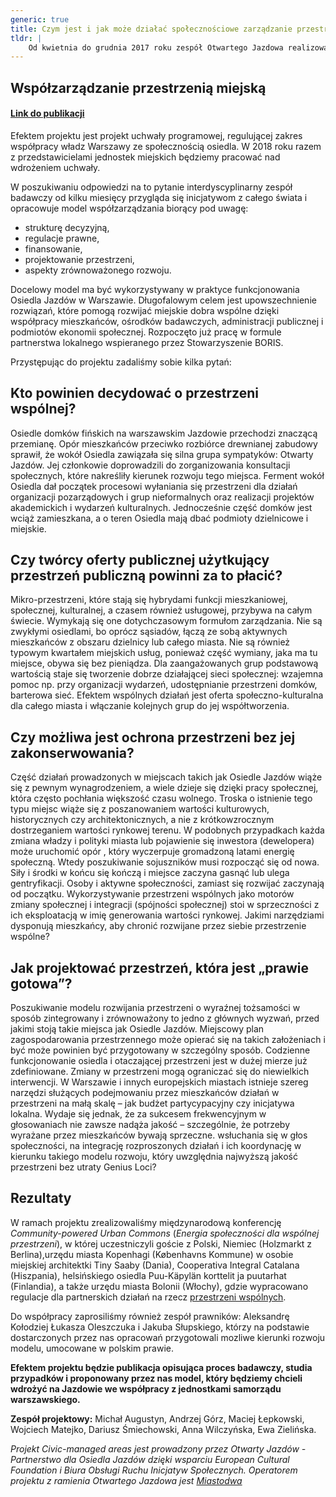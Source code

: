```yaml
---
generic: true
title: Czym jest i jak może działać społecznościowe zarządzanie przestrzenią miejską?
tldr: |
    Od kwietnia do grudnia 2017 roku zespół Otwartego Jazdowa realizował projekt: Otwarte sąsiedztwo. Współzarządzanie przestrzenią miejską w partnerstwie publiczno-społecznym na przykładzie osiedla Jazdów w Warszawie.
---
```

## Współzarządzanie przestrzenią miejską

#### [Link do publikacji](https://drive.google.com/file/d/1nsH4ZNh7BOxQI7kYaZyB3z0lQOlS5iPT/view?usp=sharing)

Efektem projektu jest projekt uchwały programowej, regulującej zakres współpracy władz Warszawy ze społecznością osiedla. W 2018 roku razem z przedstawicielami jednostek miejskich będziemy pracować nad wdrożeniem uchwały.

W poszukiwaniu odpowiedzi na to pytanie interdyscyplinarny zespół badawczy od kilku miesięcy przygląda się inicjatywom z całego świata i opracowuje model współzarządzania biorący pod uwagę:

- strukturę decyzyjną,
- regulacje prawne,
- finansowanie,
- projektowanie przestrzeni,
- aspekty zrównoważonego rozwoju.

Docelowy model ma być wykorzystywany w praktyce funkcjonowania Osiedla Jazdów w Warszawie. Długofalowym celem jest upowszechnienie rozwiązań, które pomogą rozwijać miejskie dobra wspólne dzięki współpracy mieszkańców, ośrodków badawczych, administracji publicznej i podmiotów ekonomii społecznej. Rozpoczęto już pracę w formule partnerstwa lokalnego wspieranego przez Stowarzyszenie BORIS.

Przystępując do projektu zadaliśmy sobie kilka pytań:

## Kto powinien decydować o przestrzeni wspólnej?

Osiedle domków fińskich na warszawskim Jazdowie przechodzi znaczącą przemianę. Opór mieszkańców przeciwko rozbiórce drewnianej zabudowy sprawił, że wokół Osiedla zawiązała się silna grupa sympatyków: Otwarty Jazdów. Jej członkowie doprowadzili do zorganizowania konsultacji społecznych, które nakreśliły kierunek rozwoju tego miejsca. Ferment wokół Osiedla dał początek procesowi wyłaniania się przestrzeni dla działań organizacji pozarządowych i grup nieformalnych oraz realizacji projektów akademickich i wydarzeń kulturalnych. Jednocześnie część domków jest wciąż zamieszkana, a o teren Osiedla mają dbać podmioty dzielnicowe i miejskie.

## Czy twórcy oferty publicznej użytkujący przestrzeń publiczną powinni za to płacić?

Mikro-przestrzeni, które stają się hybrydami funkcji mieszkaniowej, społecznej, kulturalnej, a czasem również usługowej, przybywa na całym świecie. Wymykają się one dotychczasowym formułom zarządzania. Nie są zwykłymi osiedlami, bo oprócz sąsiadów, łączą ze sobą aktywnych mieszkańców z obszaru dzielnicy lub całego miasta. Nie są również typowym kwartałem miejskich usług, ponieważ część wymiany, jaka ma tu miejsce, obywa się bez pieniądza. Dla zaangażowanych grup podstawową wartością staje się tworzenie dobrze działającej sieci społecznej: wzajemna pomoc np. przy organizacji wydarzeń, udostępnianie przestrzeni domków, barterowa sieć. Efektem wspólnych działań jest oferta społeczno-kulturalna dla całego miasta i włączanie kolejnych grup do jej współtworzenia.

## Czy możliwa jest ochrona przestrzeni bez jej zakonserwowania?

Część działań prowadzonych w miejscach takich jak Osiedle Jazdów wiąże się z pewnym wynagrodzeniem, a wiele dzieje się dzięki pracy społecznej, która często pochłania większość czasu wolnego. Troska o istnienie tego typu miejsc wiąże się z poszanowaniem wartości kulturowych, historycznych czy architektonicznych, a nie z krótkowzrocznym dostrzeganiem wartości rynkowej terenu. W podobnych przypadkach każda zmiana władzy i polityki miasta lub pojawienie się inwestora (dewelopera) może uruchomić opór , który wyczerpuje gromadzoną latami energię społeczną. Wtedy poszukiwanie sojuszników musi rozpocząć się od nowa. Siły i środki w końcu się kończą i miejsce zaczyna gasnąć lub ulega gentryfikacji. Osoby i aktywne społeczności, zamiast się rozwijać zaczynają od początku. Wykorzystywanie przestrzeni wspólnych jako motorów zmiany społecznej i integracji (spójności społecznej) stoi w sprzeczności z ich eksploatacją w imię generowania wartości rynkowej. Jakimi narzędziami dysponują mieszkańcy, aby chronić rozwijane przez siebie przestrzenie wspólne?

## Jak projektować przestrzeń, która jest „prawie gotowa”?

Poszukiwanie modelu rozwijania przestrzeni o wyraźnej tożsamości w sposób zintegrowany i zrównoważony to jedno z głównych wyzwań, przed jakimi stoją takie miejsca jak Osiedle Jazdów. Miejscowy plan zagospodarowania przestrzennego może opierać się na takich założeniach i być może powinien być przygotowany w szczególny sposób. Codzienne funkcjonowanie osiedla i otaczającej przestrzeni jest w dużej mierze już zdefiniowane. Zmiany w przestrzeni mogą ograniczać się do niewielkich interwencji. W Warszawie i innych europejskich miastach istnieje szereg narzędzi służących podejmowaniu przez mieszkańców działań w przestrzeni na małą skalę – jak budżet partycypacyjny czy inicjatywa lokalna. Wydaje się jednak, że za sukcesem frekwencyjnym w głosowaniach nie zawsze nadąża jakość – szczególnie, że potrzeby wyrażane przez mieszkańców bywają sprzeczne. wsłuchania się w głos społeczności, na integrację rozproszonych działań i ich koordynację w kierunku takiego modelu rozwoju, który uwzględnia najwyższą jakość przestrzeni bez utraty Genius Loci?

## Rezultaty

W ramach projektu zrealizowaliśmy międzynarodową konferencję *Community-powered Urban Commons* (*Energia społeczności dla wspólnej przestrzeni*), w której uczestniczyli goście z Polski, Niemiec (Holzmarkt z Berlina),urzędu miasta Kopenhagi (Københavns Kommune) w osobie miejskiej architektki Tiny Saaby (Dania), Cooperativa Integral Catalana (Hiszpania), helsińskiego osiedla Puu-Käpylän korttelit ja puutarhat (Finlandia), a także urzędu miasta Bolonii (Włochy), gdzie wypracowano regulacje dla partnerskich działań na rzecz [przestrzeni wspólnych](http://www.comune.bologna.it/media/files/bolognaregulation.pdf).

Do współpracy zaprosiliśmy również zespół prawników: Aleksandrę Kołodziej Łukasza Oleszczuka i Jakuba Słupskiego, którzy na podstawie dostarczonych przez nas opracowań przygotowali mozliwe kierunki rozwoju modelu, umocowane w polskim prawie.

__Efektem projektu będzie publikacja opisująca proces badawczy, studia przypadków i proponowany przez nas model, który będziemy chcieli wdrożyć na Jazdowie we współpracy z jednostkami samorządu warszawskiego.__   

__Zespół projektowy:__ Michał Augustyn, Andrzej Górz, Maciej Łepkowski, Wojciech Matejko, Dariusz Śmiechowski, Anna Wilczyńska, Ewa Zielińska.

*Projekt Civic-managed areas jest prowadzony przez Otwarty Jazdów - Partnerstwo dla Osiedla Jazdów dzięki wsparciu European Cultural Foundation i Biura Obsługi Ruchu Inicjatyw Społecznych. Operatorem projektu z ramienia Otwartego Jazdowa jest [Miastodwa](https://www.facebook.com/miastodwa)*
